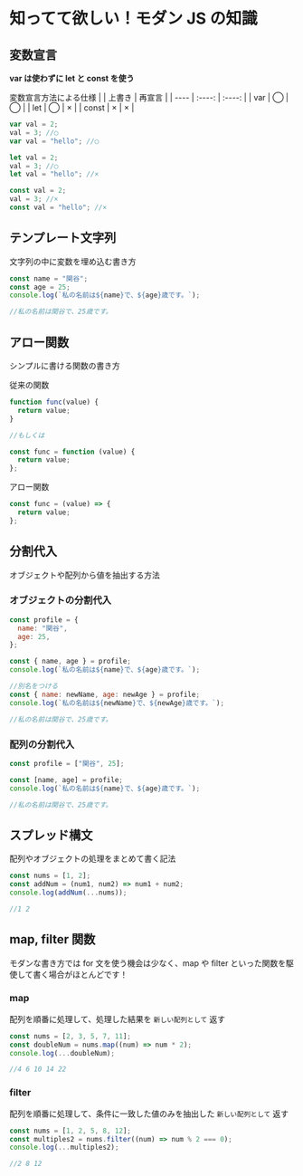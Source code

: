 # 知ってて欲しい！モダン JS の知識

## 変数宣言

**var は使わずに let と const を使う**

変数宣言方法による仕様
| | 上書き | 再宣言 |
| ---- | :----: | :----: |
| var | ◯ | ◯ |
| let | ◯ | × |
| const | × | × |

```javascript
var val = 2;
val = 3; //◯
var val = "hello"; //◯

let val = 2;
val = 3; //◯
let val = "hello"; //×

const val = 2;
val = 3; //×
const val = "hello"; //×
```

## テンプレート文字列

文字列の中に変数を埋め込む書き方

```javascript
const name = "関谷";
const age = 25;
console.log(`私の名前は${name}で、${age}歳です。`);

//私の名前は関谷で、25歳です。
```

## アロー関数

シンプルに書ける関数の書き方

従来の関数

```javascript
function func(value) {
  return value;
}

//もしくは

const func = function (value) {
  return value;
};
```

アロー関数

```javascript
const func = (value) => {
  return value;
};
```

## 分割代入

オブジェクトや配列から値を抽出する方法

### オブジェクトの分割代入

```javascript
const profile = {
  name: "関谷",
  age: 25,
};

const { name, age } = profile;
console.log(`私の名前は${name}で、${age}歳です。`);

//別名をつける
const { name: newName, age: newAge } = profile;
console.log(`私の名前は${newName}で、${newAge}歳です。`);

//私の名前は関谷で、25歳です。
```

### 配列の分割代入

```javascript
const profile = ["関谷", 25];

const [name, age] = profile;
console.log(`私の名前は${name}で、${age}歳です。`);

//私の名前は関谷で、25歳です。
```

## スプレッド構文

配列やオブジェクトの処理をまとめて書く記法

```javascript
const nums = [1, 2];
const addNum = (num1, num2) => num1 + num2;
console.log(addNum(...nums));

//1 2
```

## map, filter 関数

モダンな書き方では for 文を使う機会は少なく、map や filter といった関数を駆使して書く場合がほとんどです！

### map

配列を順番に処理して、処理した結果を `新しい配列として` 返す

```javascript
const nums = [2, 3, 5, 7, 11];
const doubleNum = nums.map((num) => num * 2);
console.log(...doubleNum);

//4 6 10 14 22
```

### filter

配列を順番に処理して、条件に一致した値のみを抽出した `新しい配列として` 返す

```javascript
const nums = [1, 2, 5, 8, 12];
const multiples2 = nums.filter((num) => num % 2 === 0);
console.log(...multiples2);

//2 8 12
```
